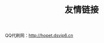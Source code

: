 ﻿---
title: "友情链接"
data: 2019-01-26
categories: R
---

QQ代刷网：<http://hopet.dsvip6.cn>

<!-- more -->
